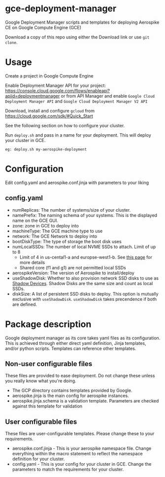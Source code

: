 # gce-deployment-manager

Google Deployment Manager scripts and templates for deploying Aerospike CE on Google Compute Engine (GCE)

Download a copy of this repo using either the Download link or use `git clone`.

# Usage

Create a project in Google Compute Engine

Enable Deployment Manager API for your project: https://console.cloud.google.com/flows/enableapi?apiid=deploymentmanager
or from API Manager and enable `Google Cloud Deployment Manager API` and `Google Cloud Deployment Manager V2 API`

Download, install and configure `gcloud` from https://cloud.google.com/sdk/#Quick_Start

See the following section on how to configure your cluster.

Run `deploy.sh` and pass in a name for your deployment. This will deploy your cluster in GCE.

    eg: deploy.sh my-aerospike-deployment

# Configuration

Edit config.yaml and aerospike.conf.jinja with parameters to your liking

## config.yaml

* numReplicas: The number of systems/size of your cluster.
* namePrefix: The naming schema of your systems. This is the displayed name on the GCE GUI.
* zone: zone in GCE to deploy into
* machineType: The GCE machine type to use
* network: The GCE Network to deploy into
* bootDiskType: The type of storage the boot disk uses
* numLocalSSDs: The number of local NVME SSDs to attach. Limit of up to 8
    * Limit of 4 in us-cental1-a and europse-west1-b. See [this page](https://cloud.google.com/compute/docs/disks/#localssds) for more details
	* Shared core (f1 and g1) are not permitted local SSDs
* aerospikeVersion: The version of Aerospike to install/deploy
* useShadowDisk: Whether to also provision network SSD disks to use as [Shadow Devices](http://www.aerospike.com/docs/deploy_guides/aws/recommendations/#shadow-device-configuration). Shadow Disks are the same size and count as local SSDs.
* diskSize: A list of persistent SSD disks to deploy. This option is mutually exclusive with `useShadowDisk`. `useShadowDisk` takes precendence if both are defined.

# Package description

Google deployment manager as its core takes yaml files as its configuration. This is achieved through either direct yaml
definition, Jinja templates, and/or python scripts. Templates can reference other templates.

## Non-user configurable files

These files are provided to ease deployment. Do not change these unless you really know what you're doing.

* The GCP directory contains templates provided by Google.
* aerospike.jinja is the main config for aerospike instances.
* aerospike.jinja.schema is a validation template. Parameters are checked against this template for validation

## User configurable files

These files are user-configurable templates. Please change these to your requirements.

* aerospike.conf.jinja - This is your aerospike namespace file. Change everything within the macro statement
to reflect the namespace definition for your cluster.
* config.yaml - This is your config for your cluster in GCE. Change the parameters to match the requirements for your cluster.
